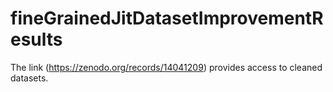 # fineGrainedJitDatasetImprovementResults

The link (https://zenodo.org/records/14041209) provides access to cleaned datasets. 
